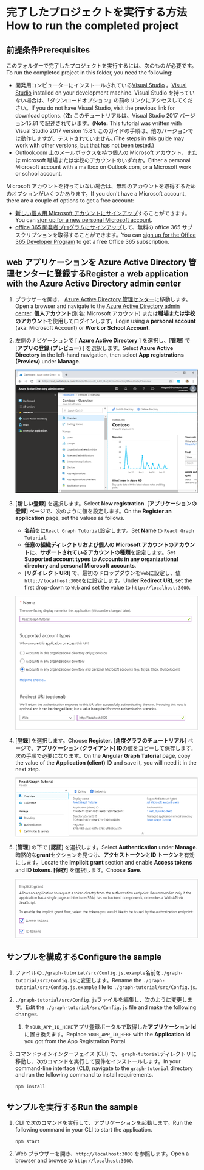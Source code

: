 # <a name="how-to-run-the-completed-project"></a><span data-ttu-id="8f939-101">完了したプロジェクトを実行する方法</span><span class="sxs-lookup"><span data-stu-id="8f939-101">How to run the completed project</span></span>

## <a name="prerequisites"></a><span data-ttu-id="8f939-102">前提条件</span><span class="sxs-lookup"><span data-stu-id="8f939-102">Prerequisites</span></span>

<span data-ttu-id="8f939-103">このフォルダーで完了したプロジェクトを実行するには、次のものが必要です。</span><span class="sxs-lookup"><span data-stu-id="8f939-103">To run the completed project in this folder, you need the following:</span></span>

- <span data-ttu-id="8f939-104">開発用コンピューターにインストールされている[Visual Studio](https://visualstudio.microsoft.com/vs/) 。</span><span class="sxs-lookup"><span data-stu-id="8f939-104">[Visual Studio](https://visualstudio.microsoft.com/vs/) installed on your development machine.</span></span> <span data-ttu-id="8f939-105">Visual Studio を持っていない場合は、「ダウンロードオプション」の前のリンクにアクセスしてください。</span><span class="sxs-lookup"><span data-stu-id="8f939-105">If you do not have Visual Studio, visit the previous link for download options.</span></span> <span data-ttu-id="8f939-106">(**注:** このチュートリアルは、Visual Studio 2017 バージョン15.81 で記述されています。</span><span class="sxs-lookup"><span data-stu-id="8f939-106">(**Note:** This tutorial was written with Visual Studio 2017 version 15.81.</span></span> <span data-ttu-id="8f939-107">このガイドの手順は、他のバージョンでは動作しますが、テストされていません。)</span><span class="sxs-lookup"><span data-stu-id="8f939-107">The steps in this guide may work with other versions, but that has not been tested.)</span></span>
- <span data-ttu-id="8f939-108">Outlook.com 上のメールボックスを持つ個人の Microsoft アカウント、または microsoft 職場または学校のアカウントのいずれか。</span><span class="sxs-lookup"><span data-stu-id="8f939-108">Either a personal Microsoft account with a mailbox on Outlook.com, or a Microsoft work or school account.</span></span>

<span data-ttu-id="8f939-109">Microsoft アカウントを持っていない場合は、無料のアカウントを取得するためのオプションがいくつかあります。</span><span class="sxs-lookup"><span data-stu-id="8f939-109">If you don't have a Microsoft account, there are a couple of options to get a free account:</span></span>

- <span data-ttu-id="8f939-110">[新しい個人用 Microsoft アカウントにサインアップ](https://signup.live.com/signup?wa=wsignin1.0&rpsnv=12&ct=1454618383&rver=6.4.6456.0&wp=MBI_SSL_SHARED&wreply=https://mail.live.com/default.aspx&id=64855&cbcxt=mai&bk=1454618383&uiflavor=web&uaid=b213a65b4fdc484382b6622b3ecaa547&mkt=E-US&lc=1033&lic=1)することができます。</span><span class="sxs-lookup"><span data-stu-id="8f939-110">You can [sign up for a new personal Microsoft account](https://signup.live.com/signup?wa=wsignin1.0&rpsnv=12&ct=1454618383&rver=6.4.6456.0&wp=MBI_SSL_SHARED&wreply=https://mail.live.com/default.aspx&id=64855&cbcxt=mai&bk=1454618383&uiflavor=web&uaid=b213a65b4fdc484382b6622b3ecaa547&mkt=E-US&lc=1033&lic=1).</span></span>
- <span data-ttu-id="8f939-111">[office 365 開発者プログラムにサインアップ](https://developer.microsoft.com/office/dev-program)して、無料の office 365 サブスクリプションを取得することができます。</span><span class="sxs-lookup"><span data-stu-id="8f939-111">You can [sign up for the Office 365 Developer Program](https://developer.microsoft.com/office/dev-program) to get a free Office 365 subscription.</span></span>

## <a name="register-a-web-application-with-the-azure-active-directory-admin-center"></a><span data-ttu-id="8f939-112">web アプリケーションを Azure Active Directory 管理センターに登録する</span><span class="sxs-lookup"><span data-stu-id="8f939-112">Register a web application with the Azure Active Directory admin center</span></span>

1. <span data-ttu-id="8f939-113">ブラウザーを開き、 [Azure Active Directory 管理センター](https://aad.portal.azure.com)に移動します。</span><span class="sxs-lookup"><span data-stu-id="8f939-113">Open a browser and navigate to the [Azure Active Directory admin center](https://aad.portal.azure.com).</span></span> <span data-ttu-id="8f939-114">**個人アカウント**(別名: Microsoft アカウント) または**職場または学校のアカウント**を使用してログインします。</span><span class="sxs-lookup"><span data-stu-id="8f939-114">Login using a **personal account** (aka: Microsoft Account) or **Work or School Account**.</span></span>

1. <span data-ttu-id="8f939-115">左側のナビゲーションで [ **Azure Active Directory** ] を選択し、[**管理**] で [**アプリの登録 (プレビュー)** ] を選択します。</span><span class="sxs-lookup"><span data-stu-id="8f939-115">Select **Azure Active Directory** in the left-hand navigation, then select **App registrations (Preview)** under **Manage**.</span></span>

    ![<span data-ttu-id="8f939-116">アプリの登録のスクリーンショット</span><span class="sxs-lookup"><span data-stu-id="8f939-116">A screenshot of the App registrations</span></span> ](/tutorial/images/aad-portal-app-registrations.png)

1. <span data-ttu-id="8f939-117">[**新しい登録**] を選択します。</span><span class="sxs-lookup"><span data-stu-id="8f939-117">Select **New registration**.</span></span> <span data-ttu-id="8f939-118">[**アプリケーションの登録**] ページで、次のように値を設定します。</span><span class="sxs-lookup"><span data-stu-id="8f939-118">On the **Register an application** page, set the values as follows.</span></span>

    - <span data-ttu-id="8f939-119">**名前**をに`React Graph Tutorial`設定します。</span><span class="sxs-lookup"><span data-stu-id="8f939-119">Set **Name** to `React Graph Tutorial`.</span></span>
    - <span data-ttu-id="8f939-120">**任意の組織ディレクトリおよび個人の Microsoft アカウントのアカウント**に、**サポートされているアカウントの種類**を設定します。</span><span class="sxs-lookup"><span data-stu-id="8f939-120">Set **Supported account types** to **Accounts in any organizational directory and personal Microsoft accounts**.</span></span>
    - <span data-ttu-id="8f939-121">[**リダイレクト URI**] で、最初のドロップダウンを`Web`に設定し、値`http://localhost:3000`をに設定します。</span><span class="sxs-lookup"><span data-stu-id="8f939-121">Under **Redirect URI**, set the first drop-down to `Web` and set the value to `http://localhost:3000`.</span></span>

    ![[アプリケーションの登録] ページのスクリーンショット](/tutorial/images/aad-register-an-app.png)

1. <span data-ttu-id="8f939-123">[**登録**] を選択します。</span><span class="sxs-lookup"><span data-stu-id="8f939-123">Choose **Register**.</span></span> <span data-ttu-id="8f939-124">[**角度グラフのチュートリアル**] ページで、**アプリケーション (クライアント) ID**の値をコピーして保存します。次の手順で必要になります。</span><span class="sxs-lookup"><span data-stu-id="8f939-124">On the **Angular Graph Tutorial** page, copy the value of the **Application (client) ID** and save it, you will need it in the next step.</span></span>

    ![新しいアプリの登録のアプリケーション ID のスクリーンショット](/tutorial/images/aad-application-id.png)

1. <span data-ttu-id="8f939-126">[**管理**] の下で [**認証**] を選択します。</span><span class="sxs-lookup"><span data-stu-id="8f939-126">Select **Authentication** under **Manage**.</span></span> <span data-ttu-id="8f939-127">暗黙的な**grant**セクションを見つけ、**アクセストークン**と**ID トークン**を有効にします。</span><span class="sxs-lookup"><span data-stu-id="8f939-127">Locate the **Implicit grant** section and enable **Access tokens** and **ID tokens**.</span></span> <span data-ttu-id="8f939-128">**[保存]** を選択します。</span><span class="sxs-lookup"><span data-stu-id="8f939-128">Choose **Save**.</span></span>

    ![暗黙的な grant セクションのスクリーンショット](/tutorial/images/aad-implicit-grant.png)

## <a name="configure-the-sample"></a><span data-ttu-id="8f939-130">サンプルを構成する</span><span class="sxs-lookup"><span data-stu-id="8f939-130">Configure the sample</span></span>

1. <span data-ttu-id="8f939-131">ファイルの`./graph-tutorial/src/Config.js.example`名前を`./graph-tutorial/src/Config.js`に変更します。</span><span class="sxs-lookup"><span data-stu-id="8f939-131">Rename the `./graph-tutorial/src/Config.js.example` file to `./graph-tutorial/src/Config.js`.</span></span>
1. <span data-ttu-id="8f939-132">`./graph-tutorial/src/Config.js`ファイルを編集し、次のように変更します。</span><span class="sxs-lookup"><span data-stu-id="8f939-132">Edit the `./graph-tutorial/src/Config.js` file and make the following changes.</span></span>
    1. <span data-ttu-id="8f939-133">を`YOUR_APP_ID_HERE`アプリ登録ポータルで取得した**アプリケーション Id**に置き換えます。</span><span class="sxs-lookup"><span data-stu-id="8f939-133">Replace `YOUR_APP_ID_HERE` with the **Application Id** you got from the App Registration Portal.</span></span>
1. <span data-ttu-id="8f939-134">コマンドラインインターフェイス (CLI) で、 `graph-tutorial`ディレクトリに移動し、次のコマンドを実行して要件をインストールします。</span><span class="sxs-lookup"><span data-stu-id="8f939-134">In your command-line interface (CLI), navigate to the `graph-tutorial` directory and run the following command to install requirements.</span></span>

    ```Shell
    npm install
    ```

## <a name="run-the-sample"></a><span data-ttu-id="8f939-135">サンプルを実行する</span><span class="sxs-lookup"><span data-stu-id="8f939-135">Run the sample</span></span>

1. <span data-ttu-id="8f939-136">CLI で次のコマンドを実行して、アプリケーションを起動します。</span><span class="sxs-lookup"><span data-stu-id="8f939-136">Run the following command in your CLI to start the application.</span></span>

    ```Shell
    npm start
    ```

1. <span data-ttu-id="8f939-137">Web ブラウザーを開き、`http://localhost:3000` を参照します。</span><span class="sxs-lookup"><span data-stu-id="8f939-137">Open a browser and browse to `http://localhost:3000`.</span></span>